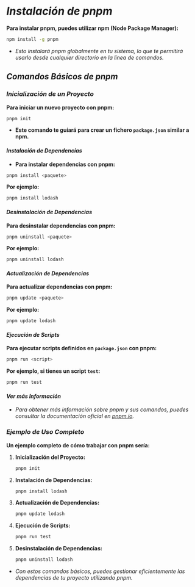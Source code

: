 <!-- Autor: Daniel Benjamin Perez Morales -->
<!-- GitHub: https://github.com/DanielPerezMoralesDev13 -->
<!-- Correo electrónico: danielperezdev@proton.me -->

# ***Instalación de pnpm***

**Para instalar pnpm, puedes utilizar npm (Node Package Manager):**

```bash
npm install -g pnpm
```

- *Esto instalará pnpm globalmente en tu sistema, lo que te permitirá usarlo desde cualquier directorio en la línea de comandos.*

## ***Comandos Básicos de pnpm***

### ***Inicialización de un Proyecto***

**Para iniciar un nuevo proyecto con pnpm:**

```bash
pnpm init
```

- **Este comando te guiará para crear un fichero `package.json` similar a npm.**

#### ***Instalación de Dependencias***

- **Para instalar dependencias con pnpm:**

```bash
pnpm install <paquete>
```

**Por ejemplo:**

```bash
pnpm install lodash
```

#### ***Desinstalación de Dependencias***

**Para desinstalar dependencias con pnpm:**

```bash
pnpm uninstall <paquete>
```

**Por ejemplo:**

```bash
pnpm uninstall lodash
```

#### ***Actualización de Dependencias***

**Para actualizar dependencias con pnpm:**

```bash
pnpm update <paquete>
```

**Por ejemplo:**

```bash
pnpm update lodash
```

#### ***Ejecución de Scripts***

**Para ejecutar scripts definidos en `package.json` con pnpm:**

```bash
pnpm run <script>
```

**Por ejemplo, si tienes un script `test`:**

```bash
pnpm run test
```

#### ***Ver más Información***

- *Para obtener más información sobre pnpm y sus comandos, puedes consultar la documentación oficial en [pnpm.io](https://pnpm.io/ "https://pnpm.io/").*

### ***Ejemplo de Uso Completo***

**Un ejemplo completo de cómo trabajar con pnpm sería:**

1. **Inicialización del Proyecto:**

   ```bash
   pnpm init
   ```

2. **Instalación de Dependencias:**

   ```bash
   pnpm install lodash
   ```

3. **Actualización de Dependencias:**

   ```bash
   pnpm update lodash
   ```

4. **Ejecución de Scripts:**

   ```bash
   pnpm run test
   ```

5. **Desinstalación de Dependencias:**

   ```bash
   pnpm uninstall lodash
   ```

- *Con estos comandos básicos, puedes gestionar eficientemente las dependencias de tu proyecto utilizando pnpm.*
